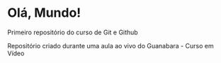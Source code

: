 # Olá, Mundo!
 Primeiro repositório do curso de Git e Github

Repositório criado durante uma aula ao vivo do Guanabara - Curso em Vídeo